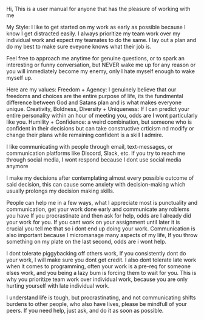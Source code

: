 Hi, This is a user manual for anyone that has the pleasure of working with me

My Style: 
I like to get started on my work as early as possible because I know I get distracted easily.
I always prioritize my team work over my individual work and expect my teamates to do the same.
I lay out a plan and do my best to make sure eveyone knows what their job is.

Feel free to approach me anytime for genuine questions, or to spark an interesting or funny conversation, but NEVER wake me up for any reason or you will immediately become my enemy, only I hate myself enough to wake myself up.

Here are my values:
Freedom + Agency: I genuinely believe that our freedoms and choices are the entire purpose of life, its the fundmental difference between God and Satans plan and is what makes everyone unique.
Creativity, Boldness, Diversity + Uniqueness: If I can predict your entire personality within an hour of meeting you, odds are I wont particularly like you.
Humility + Confidence: a weird combination, but someone who is confident in their decisions but can take constructive crticism nd modify or change their plans while remaining confident is a skill I admire.

I like communicating with people through email, text-messages, or communication platforms like Discord, Slack, etc. If you try to reach me through social media, I wont respond because I dont use social media anymore

I make my decisions after contemplating almost every possible outcome of said decision, this can cause some anxiety with decision-making which usually prolongs my decision making skills.

People can help me in a few ways, what I appreciate most is punctuality and communication, get your work done early and communicate any roblems you have If you procrastinate and then ask for help, odds are I already did your work for you. If you cant work on your assignment until later it is crucial you tell me that so i dont end up doing your work. Communication is also important because I micromanage many aspects of my life, If you throw something on my plate on the last second, odds are i wont help. 

I dont tolerate piggybacking off others work, If you consistently dont do your work, I will make sure you dont get credit. I also dont tolerate late work when it comes to programming, often your work is a pre-req for someone elses work, and you being a lazy bum is forcing them to wait for you. This is why you prioritize team work over individual work, because you are only hurting yourself with late individual work.

I understand life is tough, but procrastinating, and not communicating shifts burdens to other people, who also have lives, please be mindfull of your peers. If you need help, just ask, and do it as soon as possible.
